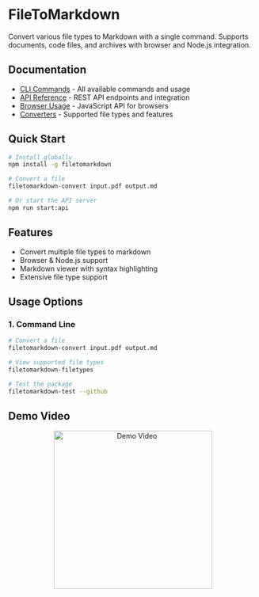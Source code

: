 # FileToMarkdown

Convert various file types to Markdown with a single command. Supports documents, code files, and archives with browser and Node.js integration.

## Documentation
- [CLI Commands](docs/COMMANDS.md) - All available commands and usage
- [API Reference](docs/API.md) - REST API endpoints and integration
- [Browser Usage](docs/BROWSER.md) - JavaScript API for browsers
- [Converters](docs/CONVERTERS.md) - Supported file types and features

## Quick Start
```bash
# Install globally
npm install -g filetomarkdown

# Convert a file
filetomarkdown-convert input.pdf output.md

# Or start the API server
npm run start:api
```

## Features
- Convert multiple file types to markdown
- Browser & Node.js support
- Markdown viewer with syntax highlighting
- Extensive file type support

## Usage Options

### 1. Command Line
```bash
# Convert a file
filetomarkdown-convert input.pdf output.md

# View supported file types
filetomarkdown-filetypes

# Test the package
filetomarkdown-test --github
```

## Demo Video
<div align="center">
  <a href="https://youtu.be/UkGT3DDPTGI">
    <img src="https://img.youtube.com/vi/UkGT3DDPTGI/mqdefault.jpg" width="320" alt="Demo Video" />
  </a>
</div>
